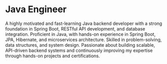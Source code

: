 # Java Engineer 
A highly motivated and fast-learning Java backend developer with a strong foundation in Spring Boot, RESTful API
development, and database integration. Proficient in Java, with hands-on experience in Spring Boot, JPA, Hibernate,
and microservices architecture. Skilled in problem-solving, data structures, and system design. Passionate about
building scalable, API-driven backend systems and continuously improving my expertise through hands-on projects
and certifications.
